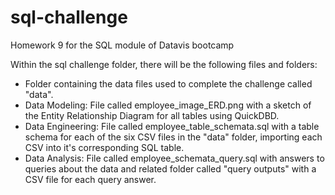 # sql-challenge
Homework 9 for the SQL module of Datavis bootcamp 

Within the sql challenge folder, there will be the following files and folders:

- Folder containing the data files used to complete the challenge called "data".
- Data Modeling: File called employee_image_ERD.png with a sketch of the Entity Relationship Diagram for all tables using QuickDBD.
- Data Engineering: File called employee_table_schemata.sql with a table schema for each of the six CSV files in the "data" folder, importing each CSV into it's corresponding SQL table.
- Data Analysis: File called employee_schemata_query.sql with answers to queries about the data and related folder called "query outputs" with a CSV file for each query answer.


